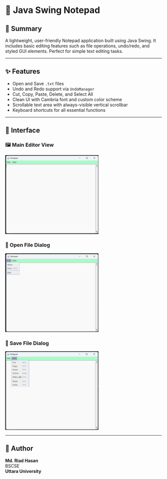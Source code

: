 # 📝 Java Swing Notepad

## 📌 Summary

A lightweight, user-friendly Notepad application built using Java Swing. It includes basic editing features such as file operations, undo/redo, and styled GUI elements. Perfect for simple text editing tasks.

---

## ✨ Features

- Open and Save `.txt` files
- Undo and Redo support via `UndoManager`
- Cut, Copy, Paste, Delete, and Select All
- Clean UI with Cambria font and custom color scheme
- Scrollable text area with always-visible vertical scrollbar
- Keyboard shortcuts for all essential functions

---

## 📸 Interface

### 🖼️ Main Editor View
<img src="img1.png" width="300"/>

### 📂 Open File Dialog
<img src="img2.png" width="300"/>

### 💾 Save File Dialog
<img src="img3.png" width="300"/>

---

## 👤 Author

**Md. Riad Hasan**  
BSCSE  
**Uttara University** 

